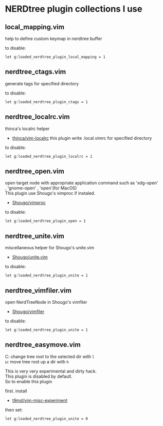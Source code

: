 NERDtree plugin collections I use
==================================
## local_mapping.vim
help to define custom keymap in nerdtree buffer

to disable:

    let g:loaded_nerdtree_plugin_local_mapping = 1

## nerdtree_ctags.vim
generate tags for specified directory

to disable:

    let g:loaded_nerdtree_plugin_ctags = 1

## nerdtree_localrc.vim
thinca's localrc helper

* [thinca/vim-localrc](https://github.com/thinca/vim-localrc)
this plugin write .local.vimrc for specified directory

to disable:

    let g:loaded_nerdtree_plugin_localrc = 1

## nerdtree_open.vim
open target node with appropriate application command such as 'xdg-open' , 'gnome-open' , 'open'(for MacOS)  
This plugin use Shougo's vimproc if instaled.

* [Shougo/vimproc](https://github.com/Shougo/vimproc)

to disable:

    let g:loaded_nerdtree_plugin_open = 1

## nerdtree_unite.vim
miscellaneous helper for Shougo's unite.vim

* [Shougo/unite.vim](https://github.com/Shougo/unite.vim)

to disable:

    let g:loaded_nerdtree_plugin_unite = 1

## nerdtree_vimfiler.vim
open NerdTreeNode in Shougo's vimfiler

* [Shougo/vimfiler](https://github.com/Shougo/vimfiler)

to disable:

    let g:loaded_nerdtree_plugin_unite = 1

## nerdtree_easymove.vim

C: change tree root to the selected dir with `l`  
u: move tree root up a dir with `h`  

This is very very experimental and dirty hack.  
This plugin is disabled by default.  
So to enable this plugin  

first. install  
* [t9md/vim-misc-experiment](https://github.com/t9md/vim-misc-experiment)

then set:

    let g:loaded_nerdtree_plugin_unite = 0
